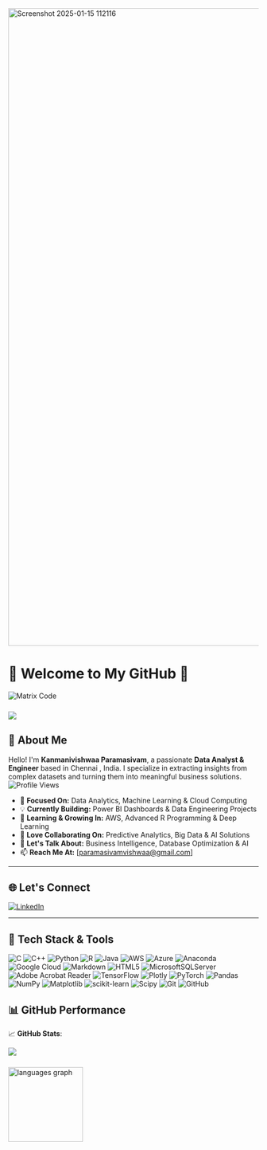 <img width="1280" alt="Screenshot 2025-01-15 112116"  src ="https://github.com/user-attachments/assets/d50dd37a-5847-4106-91e7-3522c14e6379">


# 🌟 Welcome to My GitHub  🚀
   ![Matrix Code](https://media.giphy.com/media/ZVik7pBtu9dNS/giphy.gif)
###

<div align="left">
  <img src="https://profile-counter.glitch.me/pk527/count.svg?"  />
</div>

###

## 🚀 About Me  

Hello! I'm **Kanmanivishwaa Paramasivam**, a passionate **Data Analyst & Engineer** based in Chennai , India. I specialize in extracting insights from complex datasets and turning them into meaningful business solutions.
![Profile Views](https://komarev.com/ghpvc/?username=pk527&label=Visitors&color=blueviolet&style=plastic)

- 🎯 **Focused On:** Data Analytics, Machine Learning & Cloud Computing  
- 💡 **Currently Building:** Power BI Dashboards & Data Engineering Projects  
- 🌱 **Learning & Growing In:** AWS, Advanced R Programming & Deep Learning  
- 🤝 **Love Collaborating On:** Predictive Analytics, Big Data & AI Solutions  
- 💬 **Let's Talk About:** Business Intelligence, Database Optimization & AI  
- 📫 **Reach Me At:** [paramasivamvishwaa@gmail.com]

---
## 🌐 Let's Connect  

[![LinkedIn](https://img.shields.io/badge/LinkedIn-0077B5?style=for-the-badge&logo=linkedin&logoColor=white)](https://www.linkedin.com/in/kanmanivishwaa-paramasivam-972031222/)  

---
## 🎨 Tech Stack & Tools  

![C](https://img.shields.io/badge/c-%2300599C.svg?style=for-the-badge&logo=c&logoColor=white) ![C++](https://img.shields.io/badge/c++-%2300599C.svg?style=for-the-badge&logo=c%2B%2B&logoColor=white) ![Python](https://img.shields.io/badge/python-3670A0?style=for-the-badge&logo=python&logoColor=ffdd54) ![R](https://img.shields.io/badge/r-%23276DC3.svg?style=for-the-badge&logo=r&logoColor=white) ![Java](https://img.shields.io/badge/java-%23ED8B00.svg?style=for-the-badge&logo=openjdk&logoColor=white) ![AWS](https://img.shields.io/badge/AWS-%23FF9900.svg?style=for-the-badge&logo=amazon-aws&logoColor=white) ![Azure](https://img.shields.io/badge/azure-%230072C6.svg?style=for-the-badge&logo=microsoftazure&logoColor=white) ![Anaconda](https://img.shields.io/badge/Anaconda-%2344A833.svg?style=for-the-badge&logo=anaconda&logoColor=white) ![Google Cloud](https://img.shields.io/badge/GoogleCloud-%234285F4.svg?style=for-the-badge&logo=google-cloud&logoColor=white) ![Markdown](https://img.shields.io/badge/markdown-%23000000.svg?style=for-the-badge&logo=markdown&logoColor=white) ![HTML5](https://img.shields.io/badge/html5-%23E34F26.svg?style=for-the-badge&logo=html5&logoColor=white)  ![MicrosoftSQLServer](https://img.shields.io/badge/Microsoft%20SQL%20Server-CC2927?style=for-the-badge&logo=microsoft%20sql%20server&logoColor=white)  ![Adobe Acrobat Reader](https://img.shields.io/badge/Adobe%20Acrobat%20Reader-EC1C24.svg?style=for-the-badge&logo=Adobe%20Acrobat%20Reader&logoColor=white)  ![TensorFlow](https://img.shields.io/badge/TensorFlow-%23FF6F00.svg?style=for-the-badge&logo=TensorFlow&logoColor=white) ![Plotly](https://img.shields.io/badge/Plotly-%233F4F75.svg?style=for-the-badge&logo=plotly&logoColor=white) ![PyTorch](https://img.shields.io/badge/PyTorch-%23EE4C2C.svg?style=for-the-badge&logo=PyTorch&logoColor=white) ![Pandas](https://img.shields.io/badge/pandas-%23150458.svg?style=for-the-badge&logo=pandas&logoColor=white) ![NumPy](https://img.shields.io/badge/numpy-%23013243.svg?style=for-the-badge&logo=numpy&logoColor=white) ![Matplotlib](https://img.shields.io/badge/Matplotlib-%23ffffff.svg?style=for-the-badge&logo=Matplotlib&logoColor=black) ![scikit-learn](https://img.shields.io/badge/scikit--learn-%23F7931E.svg?style=for-the-badge&logo=scikit-learn&logoColor=white) ![Scipy](https://img.shields.io/badge/SciPy-%230C55A5.svg?style=for-the-badge&logo=scipy&logoColor=%white) ![Git](https://img.shields.io/badge/git-%23F05033.svg?style=for-the-badge&logo=git&logoColor=white) ![GitHub](https://img.shields.io/badge/github-%23121011.svg?style=for-the-badge&logo=github&logoColor=white)




## 📊 GitHub Performance  


📈 **GitHub Stats**:  

   ![](https://github-readme-streak-stats.herokuapp.com/?user=pk527&theme=holi&hide_border=false)

###
<div align="left">
  <img src="https://github-readme-stats.vercel.app/api/top-langs?username=pk527&locale=en&hide_title=false&layout=compact&card_width=320&langs_count=5&theme=dracula&hide_border=false&order=2" height="150" alt="languages graph"  />
</div>

###



